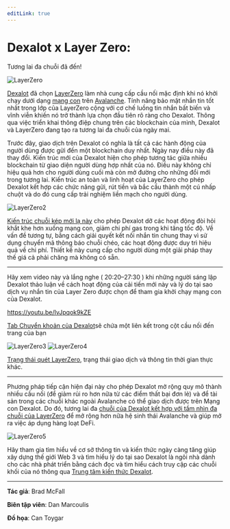 ```yaml
---
editLink: true
---
```


# Dexalot x Layer Zero:

Tương lai đa chuỗi đã đến!

![LayerZero](\images\layerzero\LayerZero.png)

[Dexalot](https://dexalot.com/) đã chọn [LayerZero](https://layerzero.network/) làm nhà cung cấp cầu nối mặc định khi nó khởi chạy dưới dạng [mạng con](https://www.avax.network/subnets) trên [Avalanche](https://www.avalabs.org/). Tính năng bảo mật nhắn tin tốt nhất trong lớp của LayerZero cộng với cơ chế luồng tin nhắn bất biến và vĩnh viễn khiến nó trở thành lựa chọn đầu tiên rõ ràng cho Dexalot. Thông qua việc triển khai thông điệp chung trên các blockchain của mình, Dexalot và LayerZero đang tạo ra tương lai đa chuỗi của ngày mai.

Trước đây, giao dịch trên Dexalot có nghĩa là tất cả các hành động của người dùng được gửi đến một blockchain duy nhất. Ngày nay điều này đã thay đổi. Kiến trúc mới của Dexalot hiện cho phép tương tác giữa nhiều blockchain từ giao diện người dùng hợp nhất của nó. Điều này không chỉ hiệu quả hơn cho người dùng cuối mà còn mở đường cho những đổi mới trong tương lai. Kiến trúc an toàn và linh hoạt của LayerZero cho phép Dexalot kết hợp các chức năng gửi, rút ​​tiền và bắc cầu thành một cú nhấp chuột và do đó cung cấp trải nghiệm liền mạch cho người dùng.

![LayerZero2](\images\layerzero\LayerZero2.png)

[Kiến trúc chuỗi kép mới lạ này](https://medium.com/dexalot/the-dexalot-subnet-6f361c001b09) cho phép Dexalot dỡ các hoạt động đòi hỏi khắt khe hơn xuống mạng con, giảm chi phí gas trong khi tăng tốc độ. Về vấn đề tương tự, bằng cách giải quyết kết nối nhắn tin chung thay vì sử dụng chuyển mã thông báo chuỗi chéo, các hoạt động được duy trì hiệu quả về chi phí. Thiết kế này cung cấp cho người dùng một giải pháp thay thế giá cả phải chăng mà không có sẵn.

---
Hãy xem video này và lắng nghe ( 20:20–27:30 ) khi những người sáng lập Dexalot thảo luận về cách hoạt động của cải tiến mới này và lý do tại sao dịch vụ nhắn tin của Layer Zero được chọn để tham gia khởi chạy mạng con của Dexalot.

<https://youtu.be/IvJpqok9kZE>

[Tab Chuyển khoản của Dexalot](https://dexalot.com/)sẽ chứa một liên kết trong cột cầu nối đến trang của bạn

![LayerZero3](\images\layerzero\LayerZero3.png)
![LayerZero4](\images\layerzero\LayerZero4.png)


[Trạng thái quét LayerZero](https://layerzeroscan.com/), trạng thái giao dịch và thông tin thời gian thực khác.

---

Phương pháp tiếp cận hiện đại này cho phép Dexalot mở rộng quy mô thành nhiều cầu nối (để giảm rủi ro hơn nữa từ các điểm thất bại đơn lẻ) và để tài sản trong các chuỗi khác ngoài Avalanche có thể giao dịch được trên Mạng con Dexalot. Do đó, tương lai đa  [chuỗi của Dexalot kết hợp với tầm nhìn đa chuỗi của LayerZero](https://medium.com/layerzero-official/layerzero-integrates-chainlink-oracles-expanding-decentralization-of-the-omnichain-communication-2d9963678483) để mở rộng hơn nữa hệ sinh thái Avalanche và giúp mở ra việc áp dụng hàng loạt DeFi.

![LayerZero5](\images\layerzero\LayerZero5.png)

Hãy tham gia tìm hiểu về cơ sở thông tin và kiến ​​thức ngày càng tăng giúp xây dựng thế giới Web 3 và tìm hiểu lý do tại sao Dexalot là ngôi nhà dành cho các nhà phát triển bằng cách đọc và tìm hiểu cách truy cập các chuỗi khối của nó thông qua  [Trung tâm kiến ​​thức Dexalot](https://docs.dexalot.com/vi/).

---
**Tác giả**: Brad McFall

**Biên tập viên**: Dan Marcoulis

**Đồ họa**: Can Toygar
